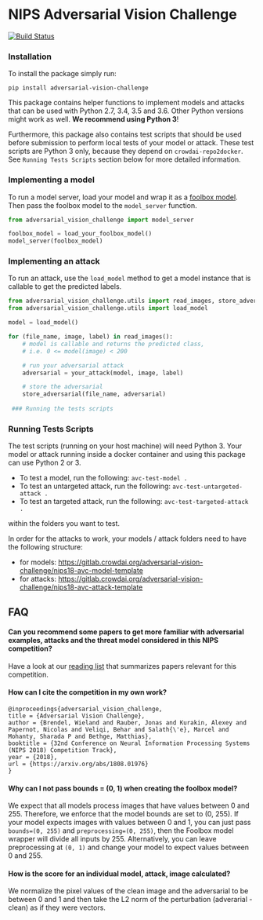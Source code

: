 # NIPS Adversarial Vision Challenge

[![Build Status](https://travis-ci.org/bethgelab/adversarial-vision-challenge.svg?branch=master)](https://travis-ci.org/bethgelab/adversarial-vision-challenge)

### Installation

To install the package simply run:

`pip install adversarial-vision-challenge`

This package contains helper functions to implement models and attacks that can be used with Python 2.7, 3.4, 3.5 and 3.6. Other Python versions might work as well. **We recommend using Python 3**!

Furthermore, this package also contains test scripts that should be used before submission to perform local tests of your model or attack. These test scripts are Python 3 only, because they depend on `crowdai-repo2docker`. See `Running Tests Scripts` section below for more detailed information.


### Implementing a model

To run a model server, load your model and wrap it as a [foolbox model](https://foolbox.readthedocs.io/en/latest/modules/models.html).
Then pass the foolbox model to the `model_server` function.

```python
from adversarial_vision_challenge import model_server

foolbox_model = load_your_foolbox_model()
model_server(foolbox_model)
```

### Implementing an attack

To run an attack, use the `load_model` method to get a model instance that is callable to get the predicted labels.

```python
from adversarial_vision_challenge.utils import read_images, store_adversarial
from adversarial_vision_challenge.utils import load_model

model = load_model()

for (file_name, image, label) in read_images():
    # model is callable and returns the predicted class,
    # i.e. 0 <= model(image) < 200

    # run your adversarial attack
    adversarial = your_attack(model, image, label)

    # store the adversarial
    store_adversarial(file_name, adversarial)
    
 ### Running the tests scripts
```

### Running Tests Scripts

The test scripts (running on your host machine) will need Python 3. Your model or attack running inside a docker container and using this package can use Python 2 or 3.

- To test a model, run the following: `avc-test-model .`
- To test an untargeted attack, run the following: `avc-test-untargeted-attack .`
- To test an targeted attack, run the following: `avc-test-targeted-attack .`

within the folders you want to test.

In order for the attacks to work, your models / attack folders need to have the following structure:
- for models: https://gitlab.crowdai.org/adversarial-vision-challenge/nips18-avc-model-template
- for attacks: https://gitlab.crowdai.org/adversarial-vision-challenge/nips18-avc-attack-template


## FAQ

#### Can you recommend some papers to get more familiar with adversarial examples, attacks and the threat model considered in this NIPS competition?
Have a look at our [reading list](https://medium.com/@wielandbr/reading-list-for-the-nips-2018-adversarial-vision-challenge-63cbac345b2f) that summarizes papers relevant for this competition.

#### How can I cite the competition in my own work?
```
@inproceedings{adversarial_vision_challenge,
title = {Adversarial Vision Challenge},
author = {Brendel, Wieland and Rauber, Jonas and Kurakin, Alexey and Papernot, Nicolas and Veliqi, Behar and Salath{\'e}, Marcel and Mohanty, Sharada P and Bethge, Matthias},
booktitle = {32nd Conference on Neural Information Processing Systems (NIPS 2018) Competition Track},
year = {2018},
url = {https://arxiv.org/abs/1808.01976}
}
```

#### Why can I not pass bounds = (0, 1) when creating the foolbox model?
We expect that all models process images that have values between 0 and 255. Therefore, we enforce that the model bounds are set to (0, 255). If your model expects images with values between 0 and 1, you can just pass `bounds=(0, 255)` and `preprocessing=(0, 255)`, then the Foolbox model wrapper will divide all inputs by 255. Alternatively, you can leave preprocessing at `(0, 1)` and change your model to expect values between 0 and 255.


#### How is the score for an individual model, attack, image calculated?
We normalize the pixel values of the clean image and the adversarial to be between 0 and 1 and then take the L2 norm of the perturbation (adverarial - clean) as if they were vectors.

